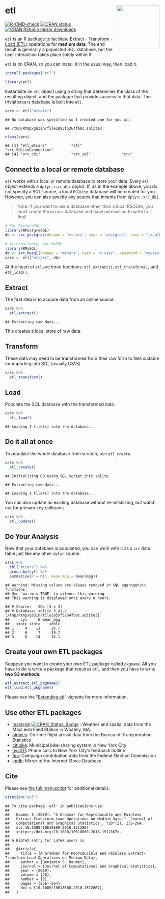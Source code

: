 
# etl <img src="inst/png/etl_hex.png" align="right" height=140/>

<!-- badges: start -->

[![R-CMD-check](https://github.com/beanumber/etl/actions/workflows/R-CMD-check.yaml/badge.svg)](https://github.com/beanumber/etl/actions/workflows/R-CMD-check.yaml)
[![CRAN
status](https://www.r-pkg.org/badges/version/etl)](https://CRAN.R-project.org/package=etl)
[![CRAN RStudio mirror
downloads](https://cranlogs.r-pkg.org/badges/etl)](https://www.r-pkg.org:443/pkg/etl)
<!-- badges: end -->

`etl` is an R package to facilitate [Extract - Transform - Load
(ETL)](https://en.wikipedia.org/wiki/Extract,_transform,_load)
operations for **medium data**. The end result is generally a populated
SQL database, but the user interaction takes place solely within R.

`etl` is on CRAN, so you can install it in the usual way, then load it.

``` r
install.packages("etl")
```

``` r
library(etl)
```

Instantiate an `etl` object using a string that determines the class of
the resulting object, and the package that provides access to that data.
The trivial `mtcars` database is built into `etl`.

``` r
cars <- etl("mtcars")
```

    ## No database was specified so I created one for you at:

    ## /tmp/Rtmpxgb3In/file1955f5264fb8c.sqlite3

``` r
class(cars)
```

    ## [1] "etl_mtcars"           "etl"                  "src_SQLiteConnection"
    ## [4] "src_dbi"              "src_sql"              "src"

## Connect to a local or remote database

`etl` works with a local or remote database to store your data. Every
`etl` object extends a `dplyr::src_dbi` object. If, as in the example
above, you do not specify a SQL source, a local `RSQLite` database will
be created for you. However, you can also specify any source that
inherits from `dplyr::src_dbi`.

> Note: If you want to use a database other than a local RSQLite, you
> must create the `mtcars` database and have permission to write to it
> first!

``` r
# For PostgreSQL
library(RPostgreSQL)
db <- src_postgres(dbname = "mtcars", user = "postgres", host = "localhost")

# Alternatively, for MySQL
library(RMySQL)
db <- src_mysql(dbname = "mtcars", user = "r-user", password = "mypass", host = "localhost")
cars <- etl("mtcars", db)
```

At the heart of `etl` are three functions: `etl_extract()`,
`etl_transform()`, and `etl_load()`.

## Extract

The first step is to acquire data from an online source.

``` r
cars %>%
  etl_extract()
```

    ## Extracting raw data...

This creates a local store of raw data.

## Transform

These data may need to be transformed from their raw form to files
suitable for importing into SQL (usually CSVs).

``` r
cars %>%
  etl_transform()
```

## Load

Populate the SQL database with the transformed data.

``` r
cars %>%
  etl_load()
```

    ## Loading 1 file(s) into the database...

## Do it all at once

To populate the whole database from scratch, use `etl_create`.

``` r
cars %>%
  etl_create()
```

    ## Initializing DB using SQL script init.sqlite

    ## Extracting raw data...

    ## Loading 1 file(s) into the database...

You can also update an existing database without re-initializing, but
watch out for primary key collisions.

``` r
cars %>%
  etl_update()
```

## Do Your Analysis

Now that your database is populated, you can work with it as a `src`
data table just like any other `dplyr` source.

``` r
cars %>%
  tbl("mtcars") %>%
  group_by(cyl) %>%
  summarise(N = n(), mean_mpg = mean(mpg))
```

    ## Warning: Missing values are always removed in SQL aggregation functions.
    ## Use `na.rm = TRUE` to silence this warning
    ## This warning is displayed once every 8 hours.

    ## # Source:   SQL [3 x 3]
    ## # Database: sqlite 3.41.2 [/tmp/Rtmpxgb3In/file1955f5264fb8c.sqlite3]
    ##     cyl     N mean_mpg
    ##   <int> <int>    <dbl>
    ## 1     4    11     26.7
    ## 2     6     7     19.7
    ## 3     8    14     15.1

## Create your own ETL packages

Suppose you want to create your own ETL package called `pkgname`. All
you have to do is write a package that requires `etl`, and then you have
to write **two S3 methods**:

``` r
etl_extract.etl_pkgname()
etl_load.etl_pkgname()
```

Please see the “[Extending
etl](https://github.com/beanumber/etl/blob/master/vignettes/extending_etl.Rmd)”
vignette for more information.

## Use other ETL packages

- [macleish](https://github.com/beanumber/etl)
  [![CRAN_Status_Badge](http://www.r-pkg.org/badges/version/macleish)](https://cran.r-project.org/package=macleish)
  : Weather and spatial data from the MacLeish Field Station in Whately,
  MA.
- [airlines](https://github.com/beanumber/airlines): On-time flight
  arrival data from the Bureau of Transportation Statistics
- [citibike](https://github.com/beanumber/citibike): Municipal
  bike-sharing system in New York City
- [nyc311](https://github.com/beanumber/nyc311): Phone calls to New York
  City’s feedback hotline
- [fec](https://github.com/beanumber/fec): Campaign contribution data
  from the Federal Election Commission
- [imdb](https://github.com/beanumber/imdb): Mirror of the Internet
  Movie Database

## Cite

Please see [the full
manuscript](https://doi.org/10.1080/10618600.2018.1512867) for
additional details.

``` r
citation("etl")
```

    ## To cite package 'etl' in publications use:
    ## 
    ##   Baumer B (2019). "A Grammar for Reproducible and Painless
    ##   Extract-Transform-Load Operations on Medium Data." _Journal of
    ##   Computational and Graphical Statistics_, *28*(2), 256-264.
    ##   doi:10.1080/10618600.2018.1512867
    ##   <https://doi.org/10.1080/10618600.2018.1512867>.
    ## 
    ## A BibTeX entry for LaTeX users is
    ## 
    ##   @Article{,
    ##     title = {A Grammar for Reproducible and Painless Extract-Transform-Load Operations on Medium Data},
    ##     author = {Benjamin S. Baumer},
    ##     journal = {Journal of Computational and Graphical Statistics},
    ##     year = {2019},
    ##     volume = {28},
    ##     number = {2},
    ##     pages = {256--264},
    ##     doi = {10.1080/10618600.2018.1512867},
    ##   }
